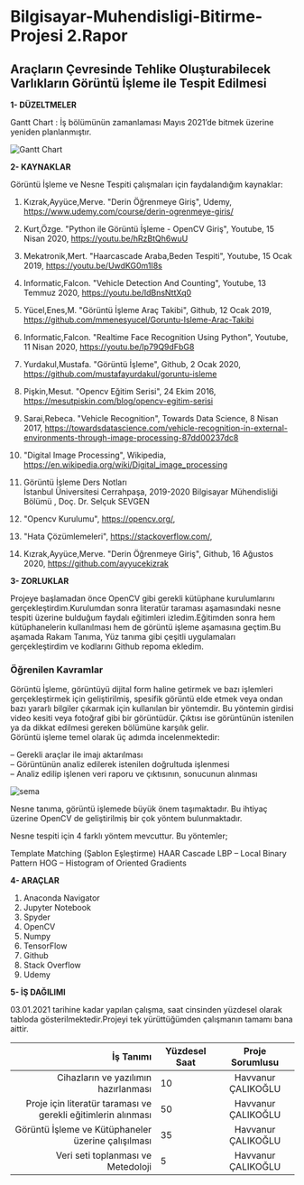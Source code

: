 # Bilgisayar-Muhendisligi-Bitirme-Projesi 2.Rapor
## Araçların Çevresinde Tehlike Oluşturabilecek Varlıkların Görüntü İşleme ile Tespit Edilmesi


**1- DÜZELTMELER**  

Gantt Chart : İş bölümünün zamanlaması Mayıs 2021’de bitmek üzerine yeniden planlanmıştır.

![Gantt Chart](https://user-images.githubusercontent.com/56633000/103461113-d9a06780-4d2c-11eb-9fb5-d78ce84d941e.PNG)  


**2- KAYNAKLAR**  

Görüntü İşleme ve Nesne Tespiti çalışmaları için faydalandığım kaynaklar:

1. Kızrak,Ayyüce,Merve. "Derin Öğrenmeye Giriş", Udemy, https://www.udemy.com/course/derin-ogrenmeye-giris/  
   
2. Kurt,Özge. "Python ile Görüntü İşleme - OpenCV Giriş", Youtube, 15 Nisan 2020, https://youtu.be/hRzBtQh6wuU

3. Mekatronik,Mert. "Haarcascade Araba,Beden Tespiti", Youtube, 15 Ocak 2019, https://youtu.be/UwdKG0m1I8s

4. Informatic,Falcon. "Vehicle Detection And Counting", Youtube, 13 Temmuz 2020, https://youtu.be/IdBnsNttXq0  
   
5. Yücel,Enes,M. "Görüntü İşleme Araç Takibi", Github, 12 Ocak 2019, https://github.com/mmenesyucel/Goruntu-Isleme-Arac-Takibi 
   
6. Informatic,Falcon. "Realtime Face Recognition Using Python", Youtube, 11 Nisan 2020, https://youtu.be/Ip79Q9dFbG8  
   
7. Yurdakul,Mustafa. "Görüntü İşleme", Github, 2 Ocak 2020, https://github.com/mustafayurdakul/goruntu-isleme   
   
8. Pişkin,Mesut. "Opencv Eğitim Serisi", 24 Ekim 2016, https://mesutpiskin.com/blog/opencv-egitim-serisi    
   
9. Sarai,Rebeca. "Vehicle Recognition", Towards Data Science, 8 Nisan 2017, https://towardsdatascience.com/vehicle-recognition-in-external-environments-through-image-processing-87dd00237dc8    

10. "Digital Image Processing", Wikipedia, https://en.wikipedia.org/wiki/Digital_image_processing   
      
11. Görüntü İşleme Ders Notları  
    İstanbul Üniversitesi Cerrahpaşa, 2019-2020 Bilgisayar Mühendisliği Bölümü , Doç. Dr. Selçuk SEVGEN  
    
12. "Opencv Kurulumu", https://opencv.org/,  
      
13. "Hata Çözümlemeleri", https://stackoverflow.com/,  
      
14. Kızrak,Ayyüce,Merve. "Derin Öğrenmeye Giriş", Github, 16 Ağustos 2020, https://github.com/ayyucekizrak



**3- ZORLUKLAR**  

Projeye başlamadan önce OpenCV gibi gerekli kütüphane kurulumlarını gerçekleştirdim.Kurulumdan sonra literatür taraması aşamasındaki nesne tespiti üzerine bulduğum faydalı eğitimleri izledim.Eğitimden sonra hem kütüphanelerin kullanılması hem de görüntü işleme aşamasına geçtim.Bu aşamada Rakam Tanıma, Yüz tanıma gibi çeşitli uygulamaları gerçekleştirdim ve kodlarını Github repoma ekledim.

### Öğrenilen Kavramlar

Görüntü İşleme, görüntüyü dijital form haline getirmek ve bazı işlemleri gerçekleştirmek için geliştirilmiş, spesifik görüntü elde etmek veya ondan bazı yararlı bilgiler çıkarmak için kullanılan bir yöntemdir. Bu yöntemin girdisi video kesiti veya fotoğraf gibi bir görüntüdür. Çıktısı ise görüntünün istenilen ya da dikkat edilmesi gereken bölümüne karşılık gelir.   
Görüntü işleme temel olarak üç adımda incelenmektedir:  

– Gerekli araçlar ile imajı aktarılması  
– Görüntünün analiz edilerek istenilen doğrultuda işlenmesi  
– Analiz edilip işlenen veri raporu ve çıktısının, sonucunun alınması  

![sema](https://user-images.githubusercontent.com/56633000/103483399-1c7b4180-4df8-11eb-98f8-27e429141b5d.jpg)  


Nesne tanıma, görüntü işlemede büyük önem taşımaktadır. Bu ihtiyaç üzerine OpenCV de geliştirilmiş bir çok yöntem bulunmaktadır. 

Nesne tespiti için 4 farklı yöntem mevcuttur. Bu yöntemler;

Template Matching (Şablon Eşleştirme)
HAAR Cascade
LBP – Local Binary Pattern
HOG – Histogram of Oriented Gradients



**4- ARAÇLAR**  

1. Anaconda Navigator  
2. Jupyter Notebook 
3. Spyder  
4. OpenCV   
5. Numpy  
6. TensorFlow  
7. Github  
8. Stack Overflow    
9. Udemy  



**5- İŞ DAĞILIMI** 

03.01.2021 tarihine kadar yapılan çalışma, saat cinsinden yüzdesel olarak tabloda gösterilmektedir.Projeyi tek yürüttüğümden çalışmanın tamamı bana aittir.

                      
| İş Tanımı | Yüzdesel Saat | Proje Sorumlusu                      |                   
|--------:|----------------------------|:--------------------:|
| Cihazların ve yazılımın hazırlanması        |       10                     |           Havvanur ÇALIKOĞLU           |                 
| Proje için literatür taraması ve gerekli eğitimlerin alınması        |      50                      |      Havvanur ÇALIKOĞLU                  | 
| Görüntü İşleme ve Kütüphaneler üzerine çalışılması        |         35                   |           Havvanur ÇALIKOĞLU             |                   
| Veri seti toplanması ve Metedoloji        |                  5          |  Havvanur ÇALIKOĞLU  | 
                




